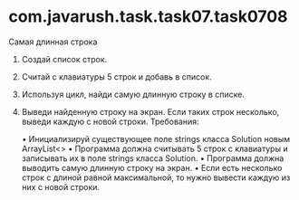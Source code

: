 # com.javarush.task.task07.task0708
Самая длинная строка

1. Создай список строк.
2. Считай с клавиатуры 5 строк и добавь в список.
3. Используя цикл, найди самую длинную строку в списке.
4. Выведи найденную строку на экран. Если таких строк несколько, выведи каждую с новой строки.
Требования:

    •
    Инициализируй существующее поле strings класса Solution новым ArrayList<>
    •
    Программа должна считывать 5 строк с клавиатуры и записывать их в поле strings класса Solution.
    •
    Программа должна выводить самую длинную строку на экран.
    •
    Если есть несколько строк с длиной равной максимальной, то нужно вывести каждую из них с новой строки.
